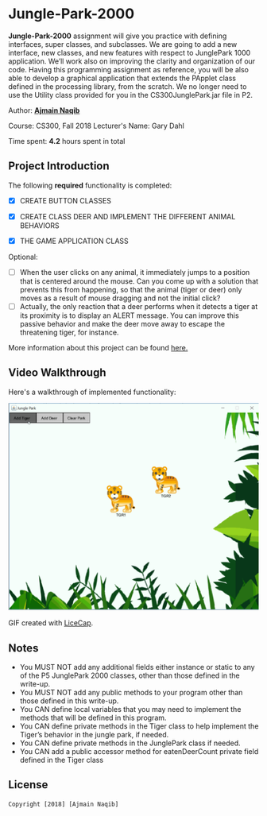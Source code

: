 ﻿# Jungle-Park-2000

**Jungle-Park-2000** assignment will give you practice with defining interfaces, super classes, and subclasses. We are going to add a new interface, new classes, and new features with respect to JunglePark 1000 application. We’ll work also on improving the clarity and organization of our code. Having this programming assignment as reference, you will be also able to develop a graphical application that extends the PApplet class defined in the processing library, from the scratch. We no longer need to use the Utility class provided for you in the CS300JunglePark.jar file in P2.

Author: **[Ajmain Naqib](mailto:naqib@wisc.edu)**

Course: CS300, Fall 2018    Lecturer's Name: Gary Dahl

Time spent: **4.2** hours spent in total

## Project Introduction

The following **required** functionality is completed:

* [X] CREATE BUTTON CLASSES
* [X] CREATE CLASS DEER AND IMPLEMENT THE DIFFERENT ANIMAL BEHAVIORS
* [X] THE GAME APPLICATION CLASS


Optional: 
* [ ] When the user clicks on any animal, it immediately jumps to a position that is centered around the mouse.  Can you come up with a solution that prevents this from happening, so that the animal (tiger or deer) only moves as a result of mouse dragging and not the initial click?
* [ ] Actually, the only reaction that a deer performs when it detects a tiger at its proximity is to display an ALERT message. You can improve this passive behavior and make the deer move away to escape the threatening tiger, for instance.

More information about this project can be found [here.](http://cs300-www.cs.wisc.edu/wp/index.php/2018/10/09/p5-junglepark-2000/) 

## Video Walkthrough

Here's a walkthrough of implemented functionality:

<img src='walkthrough.gif' title='Video Walkthrough' width='' alt='Video Walkthrough' />

GIF created with [LiceCap](http://www.cockos.com/licecap/).


## Notes
* You MUST NOT add any additional fields either instance or static to any of the P5 JunglePark 2000 classes, other than those defined in the write-up.
* You MUST NOT add any public methods to your program other than those defined in this write-up.
* You CAN define local variables that you may need to implement the methods that will be defined in this program.
* You CAN define private methods in the Tiger class to help implement the Tiger’s behavior in the jungle park, if needed.
* You CAN define private methods in the JunglePark class if needed.
* You CAN add a public accessor method for eatenDeerCount private field defined in the Tiger class 

## License

    Copyright [2018] [Ajmain Naqib]


